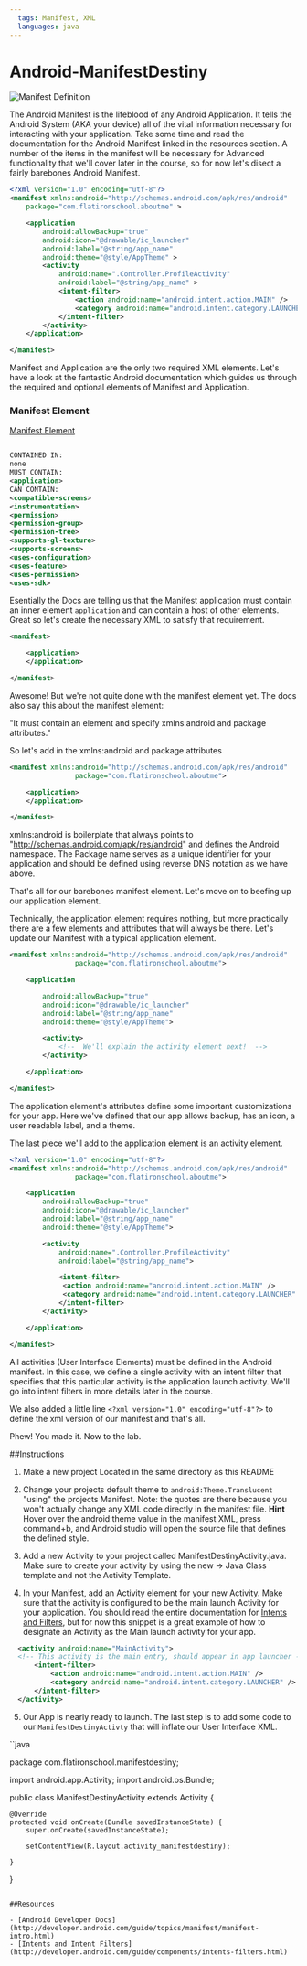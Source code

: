 ```yaml
---
  tags: Manifest, XML
  languages: java
---
```


Android-ManifestDestiny
=======================

![Manifest Definition](manifest.jpg)

The Android Manifest is the lifeblood of any Android Application.  It tells the Android System (AKA your device) all of the vital information necessary for interacting with your application.  Take some time and read the documentation for the Android Manifest linked in the resources section.  A number of the items in the manifest will be necessary for Advanced functionality that we'll cover later in the course, so for now let's disect a fairly barebones Android Manifest.  

```xml 
<?xml version="1.0" encoding="utf-8"?>
<manifest xmlns:android="http://schemas.android.com/apk/res/android"
    package="com.flatironschool.aboutme" >

    <application
        android:allowBackup="true"
        android:icon="@drawable/ic_launcher"
        android:label="@string/app_name"
        android:theme="@style/AppTheme" >
        <activity
            android:name=".Controller.ProfileActivity"
            android:label="@string/app_name" >
            <intent-filter>
                <action android:name="android.intent.action.MAIN" />
                <category android:name="android.intent.category.LAUNCHER" />
            </intent-filter>
        </activity>
    </application>

</manifest>

```

Manifest and Application are the only two required XML elements.  Let's have a look at the fantastic Android documentation which guides us through the required and optional elements of Manifest and Application.  

### Manifest Element 

[Manifest Element](http://developer.android.com/guide/topics/manifest/manifest-element.html)

```xml 

CONTAINED IN:
none
MUST CONTAIN:
<application>
CAN CONTAIN:
<compatible-screens> 
<instrumentation> 
<permission> 
<permission-group> 
<permission-tree> 
<supports-gl-texture> 
<supports-screens> 
<uses-configuration> 
<uses-feature> 
<uses-permission> 
<uses-sdk>

```
Esentially the Docs are telling us that the Manifest application must contain an inner element `application` and can contain a host of other elements.  Great so let's create the necessary XML to satisfy that requirement.   

```xml 
<manifest>

    <application> 
    </application>

</manifest>

```

Awesome! But we're not quite done with the manifest element yet.  The docs also say this about the manifest element:  

"It must contain an <application> element and specify xmlns:android and package attributes."

So let's add in the xmlns:android and package attributes

```xml 
<manifest xmlns:android="http://schemas.android.com/apk/res/android"
			    package="com.flatironschool.aboutme">

    <application> 
    </application>

</manifest>

```

xmlns:android is boilerplate that always points to "http://schemas.android.com/apk/res/android" and defines the Android namespace.  The Package name serves as a unique identifier for your application and should be defined using reverse DNS notation as we have above.  

That's all for our barebones manifest element.  Let's move on to beefing up our application element.  

Technically, the application element requires nothing, but more practically there are a few elements and attributes that will always be there.  Let's update our Manifest with a typical application element.  

```xml 
<manifest xmlns:android="http://schemas.android.com/apk/res/android"
			    package="com.flatironschool.aboutme">

    <application 

        android:allowBackup="true"
        android:icon="@drawable/ic_launcher"
        android:label="@string/app_name"
        android:theme="@style/AppTheme"> 

        <activity>
        	<!--  We'll explain the activity element next!  -->
        </activity>

    </application>

</manifest>

```

The application element's attributes define some important customizations for your app.  Here we've defined that our app allows backup, has an icon, a user readable label, and a theme. 

The last piece we'll add to the application element is an activity element.  

```xml 
<?xml version="1.0" encoding="utf-8"?>
<manifest xmlns:android="http://schemas.android.com/apk/res/android"
			    package="com.flatironschool.aboutme">

    <application 
        android:allowBackup="true"
        android:icon="@drawable/ic_launcher"
        android:label="@string/app_name"
        android:theme="@style/AppTheme"> 

        <activity  
            android:name=".Controller.ProfileActivity"
            android:label="@string/app_name">

        	<intent-filter>
        	 <action android:name="android.intent.action.MAIN" />
             <category android:name="android.intent.category.LAUNCHER" />
        	</intent-filter> 
        </activity>

    </application>

</manifest>

```

All activities (User Interface Elements) must be defined in the Android manifest.  In this case, we define a single activity with an intent filter that specifies that this particular activity is the application launch activity.  We'll go into intent filters in more details later in the course.  

We also added a little line `<?xml version="1.0" encoding="utf-8"?>` to define the xml version of our manifest and that's all.  

Phew! You made it.  Now to the lab. 

##Instructions  

  1.  Make a new project Located in the same directory as this README
  
  2.  Change your projects default theme to `android:Theme.Translucent` "using" the projects Manifest.  Note: the quotes are there because you won't actually change any XML code directly in the manifest file.  **Hint** Hover over the android:theme value in the manifest XML, press command+b, and Android studio will open the source file that defines the defined style.  
  
  3.  Add a new Activity to your project called ManifestDestinyActivity.java.  Make sure to create your activity by using the new -> Java Class template and not the Activity Template.   
  
  4.  In your Manifest, add an Activity element for your new Activity.  Make sure that the activity is configured to be the main launch Activity for your application.  You should read the entire documentation for [Intents and Filters](http://developer.android.com/guide/components/intents-filters.html), but for now this snippet is a great example of how to designate an Activity as the Main launch activity for your app.  
  
  ```xml
    <activity android:name="MainActivity">
    <!-- This activity is the main entry, should appear in app launcher -->
        <intent-filter>
            <action android:name="android.intent.action.MAIN" />
            <category android:name="android.intent.category.LAUNCHER" />
        </intent-filter>
    </activity>
  ```
  5. Our App is nearly ready to launch.  The last step is to add some code to our `ManifestDestinyActivty` that will inflate our User Interface XML.   
  
  ``java

  package com.flatironschool.manifestdestiny;

import android.app.Activity;
import android.os.Bundle;


public class ManifestDestinyActivity extends Activity {


    @Override
    protected void onCreate(Bundle savedInstanceState) {
        super.onCreate(savedInstanceState);

        setContentView(R.layout.activity_manifestdestiny);

    }
}

  ```

##Resources 

- [Android Developer Docs](http://developer.android.com/guide/topics/manifest/manifest-intro.html)
- [Intents and Intent Filters](http://developer.android.com/guide/components/intents-filters.html)